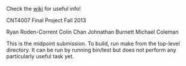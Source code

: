 Check the [wiki](https://github.com/kalgynirae/cnt-project/wiki) for
useful info!

CNT4007 Final Project
Fall 2013

Ryan Roden-Corrent
Colin Chan
Johnathan Burnett
Michael Coleman

This is the midpoint submission.
To build, run make from the top-level directory.
It can be run by running
bin/test
but does not perform any particularly useful task yet.
